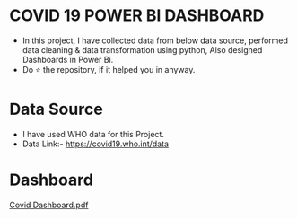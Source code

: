 # COVID 19 POWER BI DASHBOARD
* In this project, I have collected data from below data source, performed data cleaning & data transformation using python, Also designed Dashboards in Power Bi.
* Do ⭐ the repository, if it helped you in anyway.

# Data Source
* I have used WHO data for this Project.
* Data Link:- https://covid19.who.int/data

# Dashboard

[Covid Dashboard.pdf](https://github.com/Analyst-Sarthak/covid19-dashboard/files/11306768/Covid.Dashboard.pdf)


